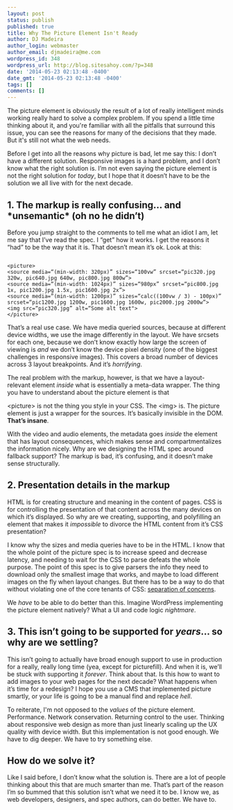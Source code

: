 ```yaml
---
layout: post
status: publish
published: true
title: Why The Picture Element Isn't Ready
author: DJ Madeira
author_login: webmaster
author_email: djmadeira@me.com
wordpress_id: 348
wordpress_url: http://blog.sitesahoy.com/?p=348
date: '2014-05-23 02:13:48 -0400'
date_gmt: '2014-05-23 02:13:48 -0400'
tags: []
comments: []
---
```

The picture element is obviously the result of a lot of really intelligent minds working really hard to solve a complex problem. If you spend a little time thinking about it, and you're familiar with all the pitfalls that surround this issue, you&nbsp;can see the reasons for many of the&nbsp;decisions that they made. But it's still not what the web needs.

Before I get into all the reasons why picture is bad, let me say this: I don&rsquo;t have a different solution. Responsive images is a hard problem, and I don&rsquo;t know what the right solution is. I&rsquo;m not even saying the picture element is not the right solution for <i>today</i>, but I hope that it doesn&rsquo;t have to be the solution we all live with for the next decade.

<h2>1. The markup is really confusing&hellip; and *unsemantic* (oh no he didn&rsquo;t)</h2>
Before you jump straight to the comments to tell me what an idiot I am, let me say that I&rsquo;ve read the spec. I &ldquo;get&rdquo; how it works. I get the reasons it &ldquo;had&rdquo; to be the way that it is. That doesn&rsquo;t mean it&rsquo;s ok. Look at this:

<pre><code>
&lt;picture&gt;
&lt;source media=&ldquo;(min-width: 320px)&rdquo; sizes=&ldquo;100vw&rdquo; srcset=&ldquo;pic320.jpg 320w, pic640.jpg 640w, pic800.jpg 800w&rdquo;&gt;
&lt;source media=&ldquo;(min-width: 1024px)&rdquo; sizes=&ldquo;980px&rdquo; srcset=&ldquo;pic800.jpg 1x, pic1200.jpg 1.5x, pic1600.jpg 2x&rdquo;&gt;
&lt;source media=&ldquo;(min-width: 1200px)&rdquo; sizes=&ldquo;calc((100vw / 3) - 100px)&rdquo; srcset=&ldquo;pic1200.jpg 1200w, pic1600.jpg 1600w, pic2000.jpg 2000w&rdquo;&gt;
&lt;img src=&ldquo;pic320.jpg&rdquo; alt=&ldquo;Some alt text"&gt;
&lt;/picture&gt;
</code></pre>

That&rsquo;s a real use case. We have media queried sources, because at different device widths, we use the image differently in the layout. We have srcsets for each one, because we don&rsquo;t know exactly how large the screen of viewing is <i>and </i>we don&rsquo;t know the device pixel density (one of the biggest challenges in responsive images). This covers a broad number of devices across 3 layout breakpoints. And it&rsquo;s <i>horrifying</i>.

The real problem with the markup, however, is that we have a layout-relevant element <i>inside </i>what is essentially&nbsp;a meta-data wrapper. The thing you have to understand about the picture element is that

&lt;picture&gt; is not the thing you style in your CSS. The &lt;img&gt; is. The picture element is just a wrapper for the sources. It&rsquo;s basically invisible in the DOM. <b>That&rsquo;s insane</b>.

With the video and audio elements, the metadata goes <i>inside </i>the element that has layout consequences, which makes sense and compartmentalizes the information nicely. Why are we designing the HTML spec around fallback support? The markup is bad, it&rsquo;s confusing, and it doesn&rsquo;t make sense structurally.

<h2>2. Presentation details in the markup</h2>
HTML is for creating structure and meaning in the content of pages. CSS is for controlling the presentation of that content across the many devices on which it&rsquo;s displayed. So why are we creating, supporting, and polyfilling an element that makes it <em>impossible</em> to divorce the HTML content from it&rsquo;s CSS presentation?

I know why the sizes and media queries have to be in the HTML. I know that the whole point of the picture spec is to increase speed&nbsp;and decrease latency, and needing to wait for the CSS to parse defeats the whole purpose. The point of this spec is to give parsers the info they need to download only the smallest image that works, and maybe to load different images on the fly when layout changes. But there has to be a way to do that without violating one of the core tenants of CSS: <a href="http://en.wikipedia.org/wiki/Separation_of_concerns" target="_blank">separation of concerns</a>.

We <i>have </i>to be able to do better than this. Imagine WordPress implementing the picture element natively? What a UI and code logic&nbsp;<i>nightmare</i>.

<h2>3. This isn&rsquo;t going to be supported for <i>years</i>&hellip; so why are we settling?</h2>
This isn&rsquo;t going to actually have broad enough support to use in production for a really, really long time (yea, except for picturefill). And when it is, we&rsquo;ll be stuck with supporting it <i>forever</i>. Think about that. Is this how to want to add images to your web pages for the next decade? What happens when it&rsquo;s time for a redesign? I hope you use a CMS that implemented picture smartly, or your life is going to be a manual find and replace <em>hell</em>.

To reiterate, I'm&nbsp;not opposed to the <em>values</em> of the picture element. Performance. Network conservation. Returning control to the user. Thinking about responsive web design as more than just linearly scaling up the UX quality with device width. But this implementation is not good enough. We have to dig deeper. We have to try something else.

<h2>How do we solve it?</h2>
Like I said before, I don&rsquo;t know what the solution is. There are a lot of people thinking about this that are much smarter than me. That&rsquo;s part of the reason I&rsquo;m so bummed that this solution isn&rsquo;t what we need it to be. I know we, as web developers, designers, and spec authors, can do better. We have to.
